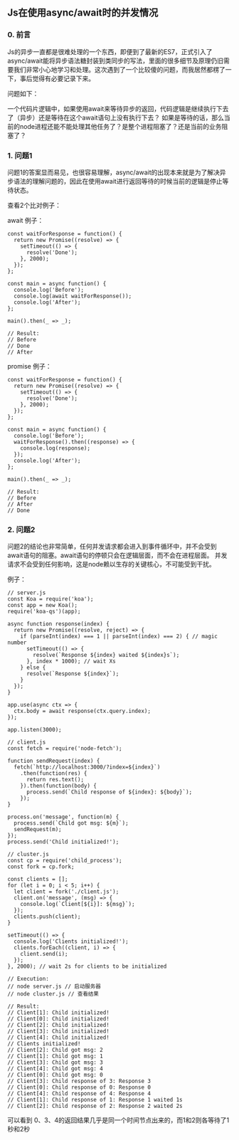 ## Js在使用async/await时的并发情况
### 0. 前言
Js的异步一直都是很难处理的一个东西，即便到了最新的ES7，正式引入了async/await能将异步语法糖封装到类同步的写法，里面的很多细节及原理仍旧需要我们非常小心地学习和处理。这次遇到了一个比较傻的问题，而我居然都楞了一下，事后觉得有必要记录下来。

问题如下：

一个代码片逻辑中，如果使用await来等待异步的返回，代码逻辑是继续执行下去了（异步）还是等待在这个await语句上没有执行下去？
如果是等待的话，那么当前的node进程还能不能处理其他任务了？是整个进程阻塞了？还是当前的业务阻塞了？
### 1. 问题1
问题1的答案显而易见，也很容易理解，async/await的出现本来就是为了解决异步语法的理解问题的，因此在使用await进行返回等待的时候当前的逻辑是停止等待状态。

查看2个比对例子：

await 例子：
```
const waitForResponse = function() {
  return new Promise((resolve) => {
    setTimeout(() => {
      resolve('Done');
    }, 2000);
  });
};

const main = async function() {
  console.log('Before');
  console.log(await waitForResponse());
  console.log('After');
};

main().then(_ => _);

// Result:
// Before
// Done
// After
```
promise 例子：
```
const waitForResponse = function() {
  return new Promise((resolve) => {
    setTimeout(() => {
      resolve('Done');
    }, 2000);
  });
};

const main = async function() {
  console.log('Before');
  waitForResponse().then((response) => {
    console.log(response);
  });
  console.log('After');
};

main().then(_ => _);

// Result:
// Before
// After
// Done
```
### 2. 问题2
问题2的结论也非常简单，任何并发请求都会进入到事件循环中，并不会受到await语句的阻塞。await语句的停顿只会在逻辑层面，而不会在进程层面。
并发请求不会受到任何影响，这是node赖以生存的关键核心，不可能受到干扰。

例子：
```
// server.js
const Koa = require('koa');
const app = new Koa();
require('koa-qs')(app);

async function response(index) {
  return new Promise((resolve, reject) => {
    if (parseInt(index) === 1 || parseInt(index) === 2) { // magic number
      setTimeout(() => {
        resolve(`Response ${index} waited ${index}s`);
      }, index * 1000); // wait Xs
    } else {
      resolve(`Response ${index}`);
    }
  });
}

app.use(async ctx => {
  ctx.body = await response(ctx.query.index);
});

app.listen(3000);

// client.js
const fetch = require('node-fetch');

function sendRequest(index) {
  fetch(`http://localhost:3000/?index=${index}`)
    .then(function(res) {
      return res.text();
    }).then(function(body) {
      process.send(`Child response of ${index}: ${body}`);
    });
}

process.on('message', function(m) {
  process.send(`Child got msg: ${m}`);
  sendRequest(m);
});
process.send('Child initialized!');

// cluster.js
const cp = require('child_process');
const fork = cp.fork;

const clients = [];
for (let i = 0; i < 5; i++) {
  let client = fork('./client.js');
  client.on('message', (msg) => {
    console.log(`Client[${i}]: ${msg}`);
  });
  clients.push(client);
}

setTimeout(() => {
  console.log('Clients initialized!');
  clients.forEach((client, i) => {
    client.send(i);
  });
}, 2000); // wait 2s for clients to be initialized

// Execution:
// node server.js // 启动服务器
// node cluster.js // 查看结果

// Result:
// Client[1]: Child initialized!
// Client[0]: Child initialized!
// Client[2]: Child initialized!
// Client[3]: Child initialized!
// Client[4]: Child initialized!
// Clients initialized!
// Client[2]: Child got msg: 2
// Client[1]: Child got msg: 1
// Client[3]: Child got msg: 3
// Client[4]: Child got msg: 4
// Client[0]: Child got msg: 0
// Client[3]: Child response of 3: Response 3
// Client[0]: Child response of 0: Response 0
// Client[4]: Child response of 4: Response 4
// Client[1]: Child response of 1: Response 1 waited 1s
// Client[2]: Child response of 2: Response 2 waited 2s 
```
可以看到 0、3、4的返回结果几乎是同一个时间节点出来的，而1和2则各等待了1秒和2秒
